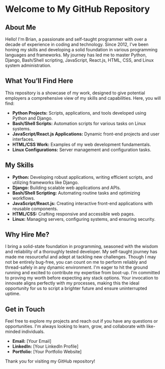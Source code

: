 # Welcome to My GitHub Repository

## About Me

Hello! I'm Brian, a passionate and self-taught programmer with over a decade of experience in coding and technology. Since 2012, I've been honing my skills and developing a solid foundation in various programming languages and frameworks. My journey has led me to master Python, Django, Bash/Shell scripting, JavaScript, React.js, HTML, CSS, and Linux system administration.

## What You’ll Find Here

This repository is a showcase of my work, designed to give potential employers a comprehensive view of my skills and capabilities. Here, you will find:

- **Python Projects:** Scripts, applications, and tools developed using Python and Django.
- **Bash/Shell Scripts:** Automation scripts for various tasks on Linux systems.
- **JavaScript/React.js Applications:** Dynamic front-end projects and user interfaces.
- **HTML/CSS Work:** Examples of my web development fundamentals.
- **Linux Configurations:** Server management and configuration tasks.

## My Skills

- **Python:** Developing robust applications, writing efficient scripts, and utilizing frameworks like Django.
- **Django:** Building scalable web applications and APIs.
- **Bash/Shell Scripting:** Automating routine tasks and optimizing workflows.
- **JavaScript/React.js:** Creating interactive front-end applications with reusable components.
- **HTML/CSS:** Crafting responsive and accessible web pages.
- **Linux:** Managing servers, configuring systems, and ensuring security.

## Why Hire Me?

I bring a solid-state foundation in programming, seasoned with the wisdom and reliability of a thoroughly tested developer. My self-taught journey has made me resourceful and adept at tackling new challenges. Though I may not be entirely bug-free, you can count on me to perform reliably and thread-safely in any dynamic environment. I'm eager to hit the ground running and excited to contribute my expertise from boot-up. I’m committed to proving my worth before expecting any stack options. Your invocation to innovate aligns perfectly with my processes, making this the ideal opportunity for us to script a brighter future and ensure uninterrupted uptime.

## Get in Touch

Feel free to explore my projects and reach out if you have any questions or opportunities. I'm always looking to learn, grow, and collaborate with like-minded individuals.

- **Email:** [Your Email]
- **LinkedIn:** [Your LinkedIn Profile]
- **Portfolio:** [Your Portfolio Website]

Thank you for visiting my GitHub repository!
